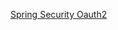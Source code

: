 [Spring Security Oauth2](https://docs.spring.io/spring-security/reference/servlet/oauth2/index.html)

